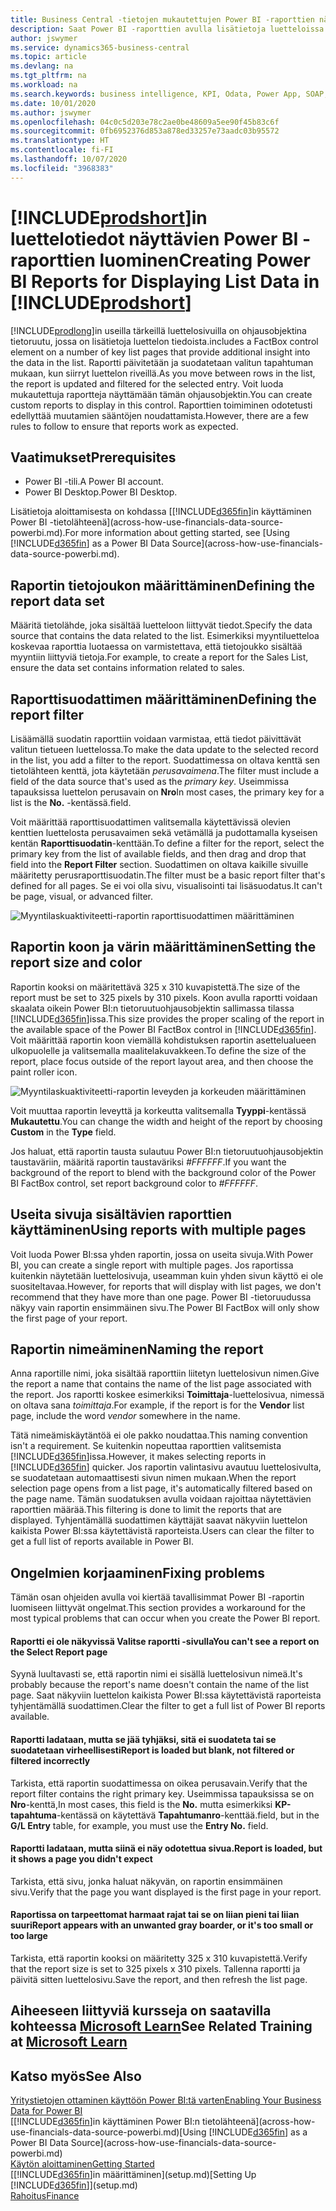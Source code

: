 ```yaml
---
title: Business Central -tietojen mukautettujen Power BI -raporttien näyttäminen | Microsoft Docs
description: Saat Power BI -raporttien avulla lisätietoja luetteloissa olevista tiedoista.
author: jswymer
ms.service: dynamics365-business-central
ms.topic: article
ms.devlang: na
ms.tgt_pltfrm: na
ms.workload: na
ms.search.keywords: business intelligence, KPI, Odata, Power App, SOAP, analysis
ms.date: 10/01/2020
ms.author: jswymer
ms.openlocfilehash: 04c0c5d203e78c2ae0be48609a5ee90f45b83c6f
ms.sourcegitcommit: 0fb6952376d853a878ed33257e73aadc03b95572
ms.translationtype: HT
ms.contentlocale: fi-FI
ms.lasthandoff: 10/07/2020
ms.locfileid: "3968383"
---
```

# <a name="creating-power-bi-reports-for-displaying-list-data-in-prodshort"></a><span data-ttu-id="ff175-103">[!INCLUDE[prodshort](includes/prodshort.md)]in luettelotiedot näyttävien Power BI -raporttien luominen</span><span class="sxs-lookup"><span data-stu-id="ff175-103">Creating Power BI Reports for Displaying List Data in [!INCLUDE[prodshort](includes/prodshort.md)]</span></span>

[!INCLUDE[prodlong](includes/prodlong.md)]<span data-ttu-id="ff175-104">in useilla tärkeillä luettelosivuilla on ohjausobjektina tietoruutu, jossa on lisätietoja luettelon tiedoista.</span><span class="sxs-lookup"><span data-stu-id="ff175-104">includes a FactBox control element on a number of key list pages that provide additional insight into the data in the list.</span></span> <span data-ttu-id="ff175-105">Raportti päivitetään ja suodatetaan valitun tapahtuman mukaan, kun siirryt luettelon riveillä.</span><span class="sxs-lookup"><span data-stu-id="ff175-105">As you move between rows in the list, the report is updated and filtered for the selected entry.</span></span> <span data-ttu-id="ff175-106">Voit luoda mukautettuja raportteja näyttämään tämän ohjausobjektin.</span><span class="sxs-lookup"><span data-stu-id="ff175-106">You can create custom reports to display in this control.</span></span> <span data-ttu-id="ff175-107">Raporttien toimiminen odotetusti edellyttää muutamien sääntöjen noudattamista.</span><span class="sxs-lookup"><span data-stu-id="ff175-107">However, there are a few rules to follow to ensure that reports work as expected.</span></span>  

## <a name="prerequisites"></a><span data-ttu-id="ff175-108">Vaatimukset</span><span class="sxs-lookup"><span data-stu-id="ff175-108">Prerequisites</span></span>

- <span data-ttu-id="ff175-109">Power BI -tili.</span><span class="sxs-lookup"><span data-stu-id="ff175-109">A Power BI account.</span></span>
- <span data-ttu-id="ff175-110">Power BI Desktop.</span><span class="sxs-lookup"><span data-stu-id="ff175-110">Power BI Desktop.</span></span>

<span data-ttu-id="ff175-111">Lisätietoja aloittamisesta on kohdassa [[!INCLUDE[d365fin](includes/d365fin_md.md)]in käyttäminen Power BI -tietolähteenä](across-how-use-financials-data-source-powerbi.md).</span><span class="sxs-lookup"><span data-stu-id="ff175-111">For more information about getting started, see [Using [!INCLUDE[d365fin](includes/d365fin_md.md)] as a Power BI Data Source](across-how-use-financials-data-source-powerbi.md).</span></span>

## <a name="defining-the-report-data-set"></a><span data-ttu-id="ff175-112">Raportin tietojoukon määrittäminen</span><span class="sxs-lookup"><span data-stu-id="ff175-112">Defining the report data set</span></span>

<span data-ttu-id="ff175-113">Määritä tietolähde, joka sisältää luetteloon liittyvät tiedot.</span><span class="sxs-lookup"><span data-stu-id="ff175-113">Specify the data source that contains the data related to the list.</span></span> <span data-ttu-id="ff175-114">Esimerkiksi myyntiluetteloa koskevaa raporttia luotaessa on varmistettava, että tietojoukko sisältää myyntiin liittyviä tietoja.</span><span class="sxs-lookup"><span data-stu-id="ff175-114">For example, to create a report for the Sales List, ensure the data set contains information related to sales.</span></span>  

## <a name="defining-the-report-filter"></a><span data-ttu-id="ff175-115">Raporttisuodattimen määrittäminen</span><span class="sxs-lookup"><span data-stu-id="ff175-115">Defining the report filter</span></span>

<span data-ttu-id="ff175-116">Lisäämällä suodatin raporttiin voidaan varmistaa, että tiedot päivittävät valitun tietueen luettelossa.</span><span class="sxs-lookup"><span data-stu-id="ff175-116">To make the data update to the selected record in the list, you add a filter to the report.</span></span> <span data-ttu-id="ff175-117">Suodattimessa on oltava kenttä sen tietolähteen kenttä, jota käytetään *perusavaimena*.</span><span class="sxs-lookup"><span data-stu-id="ff175-117">The filter must include a field of the data source that's used as the *primary key*.</span></span> <span data-ttu-id="ff175-118">Useimmissa tapauksissa luettelon perusavain on **Nro**</span><span class="sxs-lookup"><span data-stu-id="ff175-118">In most cases, the primary key for a list is the **No.**</span></span> <span data-ttu-id="ff175-119">-kentässä.</span><span class="sxs-lookup"><span data-stu-id="ff175-119">field.</span></span>

<span data-ttu-id="ff175-120">Voit määrittää raporttisuodattimen valitsemalla käytettävissä olevien kenttien luettelosta perusavaimen sekä vetämällä ja pudottamalla kyseisen kentän **Raporttisuodatin**-kenttään.</span><span class="sxs-lookup"><span data-stu-id="ff175-120">To define a filter for the report, select the primary key from the list of available fields, and then drag and drop that field into the **Report Filter** section.</span></span> <span data-ttu-id="ff175-121">Suodattimen on oltava kaikille sivuille määritetty perusraporttisuodatin.</span><span class="sxs-lookup"><span data-stu-id="ff175-121">The filter must be a basic report filter that's defined for all pages.</span></span> <span data-ttu-id="ff175-122">Se ei voi olla sivu, visualisointi tai lisäsuodatus.</span><span class="sxs-lookup"><span data-stu-id="ff175-122">It can't be page, visual, or advanced filter.</span></span>

![Myyntilaskuaktiviteetti-raportin raporttisuodattimen määrittäminen](./media/across-how-use-powerbi-reports-factbox/financials-powerbi-report-filter-v3.png)

## <a name="setting-the-report-size-and-color"></a><span data-ttu-id="ff175-124">Raportin koon ja värin määrittäminen</span><span class="sxs-lookup"><span data-stu-id="ff175-124">Setting the report size and color</span></span>

<span data-ttu-id="ff175-125">Raportin kooksi on määritettävä 325 x 310 kuvapistettä.</span><span class="sxs-lookup"><span data-stu-id="ff175-125">The size of the report must be set to 325 pixels by 310 pixels.</span></span> <span data-ttu-id="ff175-126">Koon avulla raportti voidaan skaalata oikein Power BI:n tietoruutuohjausobjektin sallimassa tilassa [!INCLUDE[d365fin](includes/d365fin_md.md)]issa.</span><span class="sxs-lookup"><span data-stu-id="ff175-126">This size provides the proper scaling of the report in the available space of the Power BI FactBox control in [!INCLUDE[d365fin](includes/d365fin_md.md)].</span></span> <span data-ttu-id="ff175-127">Voit määrittää raportin koon viemällä kohdistuksen raportin asettelualueen ulkopuolelle ja valitsemalla maalitelakuvakkeen.</span><span class="sxs-lookup"><span data-stu-id="ff175-127">To define the size of the report, place focus outside of the report layout area, and then choose the paint roller icon.</span></span>

![Myyntilaskuaktiviteetti-raportin leveyden ja korkeuden määrittäminen](./media/across-how-use-powerbi-reports-factbox/financials-powerbi-report-sizing-v3.png)

<span data-ttu-id="ff175-129">Voit muuttaa raportin leveyttä ja korkeutta valitsemalla **Tyyppi**-kentässä **Mukautettu**.</span><span class="sxs-lookup"><span data-stu-id="ff175-129">You can change the width and height of the report by choosing **Custom** in the **Type** field.</span></span>

<span data-ttu-id="ff175-130">Jos haluat, että raportin tausta sulautuu Power BI:n tietoruutuohjausobjektin taustaväriin, määritä raportin taustaväriksi *#FFFFFF*.</span><span class="sxs-lookup"><span data-stu-id="ff175-130">If you want the background of the report to blend with the background color of the Power BI FactBox control, set report background color to *#FFFFFF*.</span></span> 

## <a name="using-reports-with-multiple-pages"></a><span data-ttu-id="ff175-131">Useita sivuja sisältävien raporttien käyttäminen</span><span class="sxs-lookup"><span data-stu-id="ff175-131">Using reports with multiple pages</span></span>

<span data-ttu-id="ff175-132">Voit luoda Power BI:ssa yhden raportin, jossa on useita sivuja.</span><span class="sxs-lookup"><span data-stu-id="ff175-132">With Power BI, you can create a single report with multiple pages.</span></span> <span data-ttu-id="ff175-133">Jos raportissa kuitenkin näytetään luettelosivuja, useamman kuin yhden sivun käyttö ei ole suositeltavaa.</span><span class="sxs-lookup"><span data-stu-id="ff175-133">However, for reports that will display with list pages, we don't recommend that they have more than one page.</span></span> <span data-ttu-id="ff175-134">Power BI -tietoruudussa näkyy vain raportin ensimmäinen sivu.</span><span class="sxs-lookup"><span data-stu-id="ff175-134">The Power BI FactBox will only show the first page of your report.</span></span>

## <a name="naming-the-report"></a><span data-ttu-id="ff175-135">Raportin nimeäminen</span><span class="sxs-lookup"><span data-stu-id="ff175-135">Naming the report</span></span>

<span data-ttu-id="ff175-136">Anna raportille nimi, joka sisältää raporttiin liitetyn luettelosivun nimen.</span><span class="sxs-lookup"><span data-stu-id="ff175-136">Give the report a name that contains the name of the list page associated with the report.</span></span> <span data-ttu-id="ff175-137">Jos raportti koskee esimerkiksi **Toimittaja**-luettelosivua, nimessä on oltava sana *toimittaja*.</span><span class="sxs-lookup"><span data-stu-id="ff175-137">For example, if the report is for the **Vendor** list page, include the word *vendor* somewhere in the name.</span></span>  

<span data-ttu-id="ff175-138">Tätä nimeämiskäytäntöä ei ole pakko noudattaa.</span><span class="sxs-lookup"><span data-stu-id="ff175-138">This naming convention isn't a requirement.</span></span> <span data-ttu-id="ff175-139">Se kuitenkin nopeuttaa raporttien valitsemista [!INCLUDE[d365fin](includes/d365fin_md.md)]issa.</span><span class="sxs-lookup"><span data-stu-id="ff175-139">However, it makes selecting reports in [!INCLUDE[d365fin](includes/d365fin_md.md)] quicker.</span></span> <span data-ttu-id="ff175-140">Jos raportin valintasivu avautuu luettelosivulta, se suodatetaan automaattisesti sivun nimen mukaan.</span><span class="sxs-lookup"><span data-stu-id="ff175-140">When the report selection page opens from a list page, it's automatically filtered based on the page name.</span></span> <span data-ttu-id="ff175-141">Tämän suodatuksen avulla voidaan rajoittaa näytettävien raporttien määrää.</span><span class="sxs-lookup"><span data-stu-id="ff175-141">This filtering is done to limit the reports that are displayed.</span></span> <span data-ttu-id="ff175-142">Tyhjentämällä suodattimen käyttäjät saavat näkyviin luettelon kaikista Power BI:ssa käytettävistä raporteista.</span><span class="sxs-lookup"><span data-stu-id="ff175-142">Users can clear the filter to get a full list of reports available in Power BI.</span></span>  

## <a name="fixing-problems"></a><span data-ttu-id="ff175-143">Ongelmien korjaaminen</span><span class="sxs-lookup"><span data-stu-id="ff175-143">Fixing problems</span></span>

<span data-ttu-id="ff175-144">Tämän osan ohjeiden avulla voi kiertää tavallisimmat Power BI -raportin luomiseen liittyvät ongelmat.</span><span class="sxs-lookup"><span data-stu-id="ff175-144">This section provides a workaround for the most typical problems that can occur when you create the Power BI report.</span></span>  

#### <a name="you-cant-see-a-report-on-the-select-report-page"></a><span data-ttu-id="ff175-145">Raportti ei ole näkyvissä Valitse raportti -sivulla</span><span class="sxs-lookup"><span data-stu-id="ff175-145">You can't see a report on the Select Report page</span></span>

<span data-ttu-id="ff175-146">Syynä luultavasti se, että raportin nimi ei sisällä luettelosivun nimeä.</span><span class="sxs-lookup"><span data-stu-id="ff175-146">It's probably because the report's name doesn't contain the name of the list page.</span></span> <span data-ttu-id="ff175-147">Saat näkyviin luettelon kaikista Power BI:ssa käytettävistä raporteista tyhjentämällä suodattimen.</span><span class="sxs-lookup"><span data-stu-id="ff175-147">Clear the filter to get a full list of Power BI reports available.</span></span>  

#### <a name="report-is-loaded-but-blank-not-filtered-or-filtered-incorrectly"></a><span data-ttu-id="ff175-148">Raportti ladataan, mutta se jää tyhjäksi, sitä ei suodateta tai se suodatetaan virheellisesti</span><span class="sxs-lookup"><span data-stu-id="ff175-148">Report is loaded but blank, not filtered or filtered incorrectly</span></span>

<span data-ttu-id="ff175-149">Tarkista, että raportin suodattimessa on oikea perusavain.</span><span class="sxs-lookup"><span data-stu-id="ff175-149">Verify that the report filter contains the right primary key.</span></span> <span data-ttu-id="ff175-150">Useimmissa tapauksissa se on **Nro**-kenttä,</span><span class="sxs-lookup"><span data-stu-id="ff175-150">In most cases, this field is the **No.**</span></span> <span data-ttu-id="ff175-151">mutta esimerkiksi **KP-tapahtuma**-kentässä on käytettävä **Tapahtumanro**-kenttää.</span><span class="sxs-lookup"><span data-stu-id="ff175-151">field, but in the **G/L Entry** table, for example, you must use the **Entry No.** field.</span></span>

#### <a name="report-is-loaded-but-it-shows-a-page-you-didnt-expect"></a><span data-ttu-id="ff175-152">Raportti ladataan, mutta siinä ei näy odotettua sivua.</span><span class="sxs-lookup"><span data-stu-id="ff175-152">Report is loaded, but it shows a page you didn't expect</span></span>

<span data-ttu-id="ff175-153">Tarkista, että sivu, jonka haluat näkyvän, on raportin ensimmäinen sivu.</span><span class="sxs-lookup"><span data-stu-id="ff175-153">Verify that the page you want displayed is the first page in your report.</span></span>  

#### <a name="report-appears-with-an-unwanted-gray-boarder-or-its-too-small-or-too-large"></a><span data-ttu-id="ff175-154">Raportissa on tarpeettomat harmaat rajat tai se on liian pieni tai liian suuri</span><span class="sxs-lookup"><span data-stu-id="ff175-154">Report appears with an unwanted gray boarder, or it's too small or too large</span></span>

<span data-ttu-id="ff175-155">Tarkista, että raportin kooksi on määritetty 325 x 310 kuvapistettä.</span><span class="sxs-lookup"><span data-stu-id="ff175-155">Verify that the report size is set to 325 pixels x 310 pixels.</span></span> <span data-ttu-id="ff175-156">Tallenna raportti ja päivitä sitten luettelosivu.</span><span class="sxs-lookup"><span data-stu-id="ff175-156">Save the report, and then refresh the list page.</span></span>  

## <a name="see-related-training-at-microsoft-learn"></a><span data-ttu-id="ff175-157">Aiheeseen liittyviä kursseja on saatavilla kohteessa [Microsoft Learn](/learn/modules/configure-powerbi-excel-dynamics-365-business-central/index)</span><span class="sxs-lookup"><span data-stu-id="ff175-157">See Related Training at [Microsoft Learn](/learn/modules/configure-powerbi-excel-dynamics-365-business-central/index)</span></span>

## <a name="see-also"></a><span data-ttu-id="ff175-158">Katso myös</span><span class="sxs-lookup"><span data-stu-id="ff175-158">See Also</span></span>

[<span data-ttu-id="ff175-159">Yritystietojen ottaminen käyttöön Power BI:tä varten</span><span class="sxs-lookup"><span data-stu-id="ff175-159">Enabling Your Business Data for Power BI</span></span>](admin-powerbi.md)  
<span data-ttu-id="ff175-160">[[!INCLUDE[d365fin](includes/d365fin_md.md)]in käyttäminen Power BI:n tietolähteenä](across-how-use-financials-data-source-powerbi.md)</span><span class="sxs-lookup"><span data-stu-id="ff175-160">[Using [!INCLUDE[d365fin](includes/d365fin_md.md)] as a Power BI Data Source](across-how-use-financials-data-source-powerbi.md)</span></span>  
[<span data-ttu-id="ff175-161">Käytön aloittaminen</span><span class="sxs-lookup"><span data-stu-id="ff175-161">Getting Started</span></span>](product-get-started.md)  
<span data-ttu-id="ff175-162">[[!INCLUDE[d365fin](includes/d365fin_md.md)]in määrittäminen](setup.md)</span><span class="sxs-lookup"><span data-stu-id="ff175-162">[Setting Up [!INCLUDE[d365fin](includes/d365fin_md.md)]](setup.md)</span></span>  
[<span data-ttu-id="ff175-163">Rahoitus</span><span class="sxs-lookup"><span data-stu-id="ff175-163">Finance</span></span>](finance.md)  
